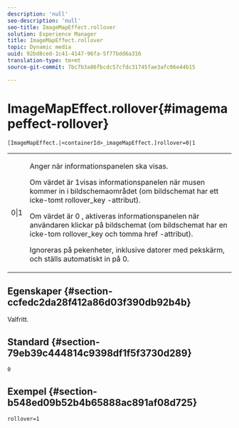 ```yaml
---
description: 'null'
seo-description: 'null'
seo-title: ImageMapEffect.rollover
solution: Experience Manager
title: ImageMapEffect.rollover
topic: Dynamic media
uuid: 92bd8ced-1c41-4147-96fa-5f77bdd6a316
translation-type: tm+mt
source-git-commit: 7bc7b3a86fbcdc57cfdc31745fae3afc06e44b15

---
```



# ImageMapEffect.rollover{#imagemapeffect-rollover}

`[ImageMapEffect.|<containerId>_imageMapEffect.]rollover=0|1`

<table id="table_2671D63442B54F659C32C4A3CC61DD7C"> 
 <tbody> 
  <tr> 
   <td colname="col1"> <p><span class="codeph"> 0|1</span> </p> </td> 
   <td colname="col2"> <p>Anger när informationspanelen ska visas. </p> <p>Om värdet är <span class="codeph"> 1</span>visas informationspanelen när musen kommer in i bildschemaområdet (om bildschemat har ett icke-tomt <span class="codeph"> rollover_key</span> -attribut). </p> <p>Om värdet är <span class="codeph"> 0</span> , aktiveras informationspanelen när användaren klickar på bildschemat (om bildschemat har en icke-tom <span class="codeph"> rollover_key</span> och tomma <span class="codeph"> href</span> -attribut). </p> <p> Ignoreras på pekenheter, inklusive datorer med pekskärm, och ställs automatiskt in på <span class="codeph"> 0</span>. </p> </td> 
  </tr> 
 </tbody> 
</table>

## Egenskaper {#section-ccfedc2da28f412a86d03f390db92b4b}

Valfritt.

## Standard {#section-79eb39c444814c9398df1f5f3730d289}

`0`

## Exempel {#section-b548ed09b52b4b65888ac891af08d725}

`rollover=1`
